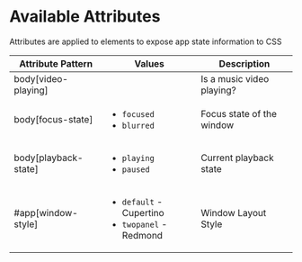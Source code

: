 # Available Attributes

Attributes are applied to elements to expose app state information to CSS

| Attribute Pattern     | Values                                                                                     | Description               |
| --------------------- | ------------------------------------------------------------------------------------------ | ------------------------- |
| body\[video-playing]  |                                                                                            | Is a music video playing? |
| body\[focus-state]    | <ul><li><code>focused</code></li><li><code>blurred</code></li></ul>                        | Focus state of the window |
| body\[playback-state] | <ul><li><code>playing</code></li><li><code>paused</code></li></ul>                         | Current playback state    |
| #app\[window-style]   | <ul><li><code>default</code> - Cupertino</li><li><code>twopanel</code> - Redmond</li></ul> | Window Layout Style       |
